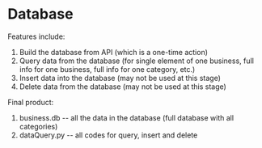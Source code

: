 # Database  
Features include:  
1. Build the database from API (which is a one-time action)
2. Query data from the database (for single element of one business, full info for one business, full info for one category, etc.)  
3. Insert data into the database (may not be used at this stage)  
4. Delete data from the database (may not be used at this stage)  

Final product:  
1. business.db -- all the data in the database (full database with all categories)  
2. dataQuery.py -- all codes for query, insert and delete  
